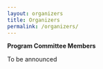 ```yaml
---
layout: organizers
title: Organizers
permalink: /organizers/
---
```


**Program Committee Members**

To be announced

